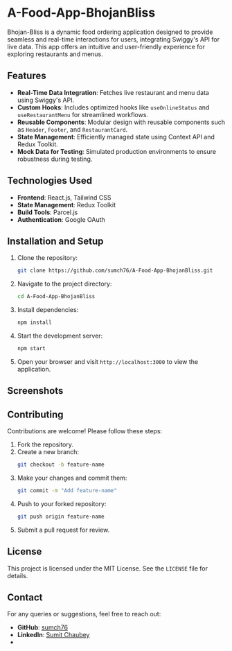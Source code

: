 # A-Food-App-BhojanBliss

Bhojan-Bliss is a dynamic food ordering application designed to provide seamless and real-time interactions for users, integrating Swiggy's API for live data. This app offers an intuitive and user-friendly experience for exploring restaurants and menus.

## Features

- **Real-Time Data Integration**: Fetches live restaurant and menu data using Swiggy's API.
- **Custom Hooks**: Includes optimized hooks like `useOnlineStatus` and `useRestaurantMenu` for streamlined workflows.
- **Reusable Components**: Modular design with reusable components such as `Header`, `Footer`, and `RestaurantCard`.
- **State Management**: Efficiently managed state using Context API and Redux Toolkit.
- **Mock Data for Testing**: Simulated production environments to ensure robustness during testing.

## Technologies Used

- **Frontend**: React.js, Tailwind CSS
- **State Management**: Redux Toolkit
- **Build Tools**: Parcel.js
- **Authentication**: Google OAuth

## Installation and Setup

1. Clone the repository:
   ```bash
   git clone https://github.com/sumch76/A-Food-App-BhojanBliss.git
   ```

2. Navigate to the project directory:
   ```bash
   cd A-Food-App-BhojanBliss
   ```

3. Install dependencies:
   ```bash
   npm install
   ```

4. Start the development server:
   ```bash
   npm start
   ```

5. Open your browser and visit `http://localhost:3000` to view the application.

## Screenshots


## Contributing

Contributions are welcome! Please follow these steps:

1. Fork the repository.
2. Create a new branch:
   ```bash
   git checkout -b feature-name
   ```
3. Make your changes and commit them:
   ```bash
   git commit -m "Add feature-name"
   ```
4. Push to your forked repository:
   ```bash
   git push origin feature-name
   ```
5. Submit a pull request for review.

## License

This project is licensed under the MIT License. See the `LICENSE` file for details.

## Contact

For any queries or suggestions, feel free to reach out:

- **GitHub**: [sumch76](https://github.com/sumch76)
- **LinkedIn**: [Sumit Chaubey](https://linkedin.com/in/sumitchaubey76)
- 
